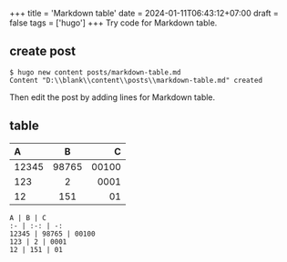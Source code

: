 +++
title = 'Markdown table'
date = 2024-01-11T06:43:12+07:00
draft = false
tags = ['hugo']
+++
Try code for Markdown table.


## create post
```
$ hugo new content posts/markdown-table.md
Content "D:\\blank\\content\\posts\\markdown-table.md" created
```
Then edit the post by adding lines for Markdown table.


## table
A | B | C
:- | :-: | -:
12345 | 98765 | 00100
123 | 2 | 0001
12 | 151 | 01

```
A | B | C
:- | :-: | -:
12345 | 98765 | 00100
123 | 2 | 0001
12 | 151 | 01
```
